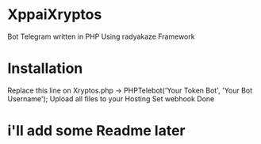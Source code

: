 # XppaiXryptos
Bot Telegram written in PHP
Using radyakaze Framework

# Installation
Replace this line on Xryptos.php -> PHPTelebot('Your Token Bot', 'Your Bot Username');
Upload all files to your Hosting
Set webhook
Done

# i'll add some Readme later
